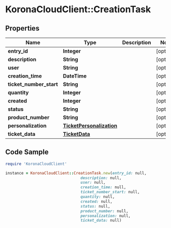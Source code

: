 # KoronaCloudClient::CreationTask

## Properties

Name | Type | Description | Notes
------------ | ------------- | ------------- | -------------
**entry_id** | **Integer** |  | [optional] 
**description** | **String** |  | [optional] 
**user** | **String** |  | [optional] 
**creation_time** | **DateTime** |  | [optional] 
**ticket_number_start** | **String** |  | [optional] 
**quantity** | **Integer** |  | [optional] 
**created** | **Integer** |  | [optional] 
**status** | **String** |  | [optional] 
**product_number** | **String** |  | [optional] 
**personalization** | [**TicketPersonalization**](TicketPersonalization.md) |  | [optional] 
**ticket_data** | [**TicketData**](TicketData.md) |  | [optional] 

## Code Sample

```ruby
require 'KoronaCloudClient'

instance = KoronaCloudClient::CreationTask.new(entry_id: null,
                                 description: null,
                                 user: null,
                                 creation_time: null,
                                 ticket_number_start: null,
                                 quantity: null,
                                 created: null,
                                 status: null,
                                 product_number: null,
                                 personalization: null,
                                 ticket_data: null)
```


